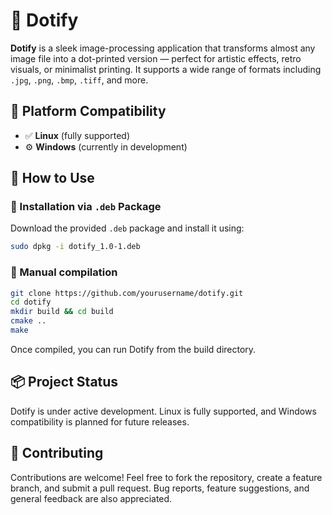 # 🎯 Dotify

**Dotify** is a sleek image-processing application that transforms almost any image file into a dot-printed version — perfect for artistic effects, retro visuals, or minimalist printing. It supports a wide range of formats including `.jpg`, `.png`, `.bmp`, `.tiff`, and more.

## 🧭 Platform Compatibility

- ✅ **Linux** (fully supported)  
- ⚙️ **Windows** (currently in development)

## 🚀 How to Use

### 🔧 Installation via `.deb` Package

Download the provided `.deb` package and install it using:

```bash
sudo dpkg -i dotify_1.0-1.deb
```

### 🔧 Manual compilation

```bash
git clone https://github.com/yourusername/dotify.git
cd dotify
mkdir build && cd build
cmake ..
make
```
Once compiled, you can run Dotify from the build directory.

## 📦 Project Status

Dotify is under active development. Linux is fully supported, and Windows compatibility is planned for future releases.

## 🤝 Contributing

Contributions are welcome! Feel free to fork the repository, create a feature branch, and submit a pull request. Bug reports, feature suggestions, and general feedback are also appreciated.
